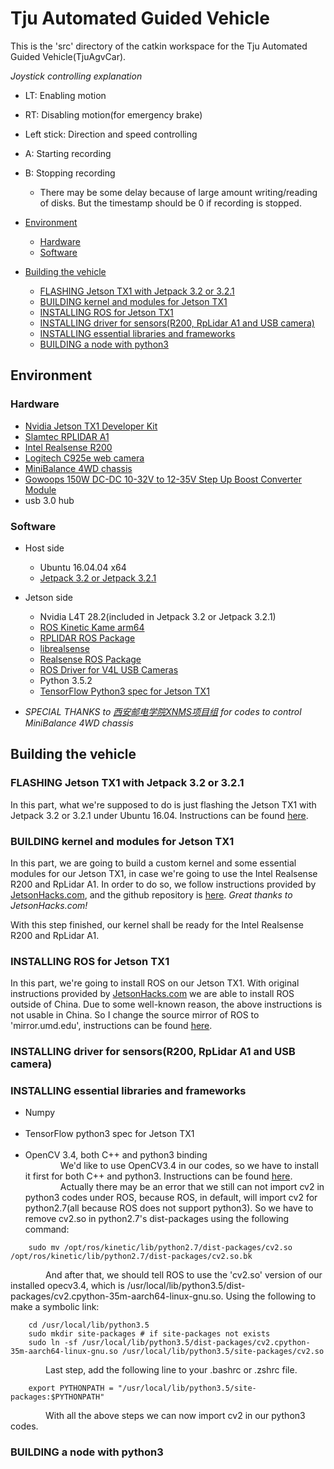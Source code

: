 # Tju Automated Guided Vehicle<!-- omit in toc -->

This is the 'src' directory of the catkin workspace for the Tju Automated Guided Vehicle(TjuAgvCar).

*Joystick controlling explanation*  
- LT: Enabling motion
- RT: Disabling motion(for emergency brake)
- Left stick: Direction and speed controlling
- A: Starting recording
- B: Stopping recording
    - There may be some delay because of large amount writing/reading of disks. But the timestamp should be 0 if recording is stopped.


- [Environment](#environment)
	- [Hardware](#hardware)
	- [Software](#software)
- [Building the vehicle](#building-the-vehicle)
	- [FLASHING Jetson TX1 with Jetpack 3.2 or 3.2.1](#flashing-jetson-tx1-with-jetpack-32-or-321)
	- [BUILDING kernel and modules for Jetson TX1](#building-kernel-and-modules-for-jetson-tx1)
	- [INSTALLING ROS for Jetson TX1](#installing-ros-for-jetson-tx1)
	- [INSTALLING driver for sensors(R200, RpLidar A1 and USB camera)](#installing-driver-for-sensorsr200-rplidar-a1-and-usb-camera)
	- [INSTALLING essential libraries and frameworks](#installing-essential-libraries-and-frameworks)
	- [BUILDING a node with python3](#building-a-node-with-python3)

## Environment

### Hardware
- [Nvidia Jetson TX1 Developer Kit](https://developer.nvidia.com/embedded/buy/jetson-tx1-devkit)
- [Slamtec RPLIDAR A1](http://www.slamtec.com/en/Lidar/A1)
- [Intel Realsense R200](https://software.intel.com/en-us/realsense/previous)
- [Logitech C925e web camera](https://www.logitech.com/en-us/product/c925e-webcam)
- [MiniBalance 4WD chassis](https://item.taobao.com/item.htm?spm=a1z10.5-c-s.w4002-15726392046.74.2a5133049HoKv4&id=549877260447)
- [Gowoops 150W DC-DC 10-32V to 12-35V Step Up Boost Converter Module](https://www.amazon.com/Gowoops-10-32V-Converter-Adjustable-Voltage/dp/B00J1X4XXM/ref=sr_1_5?ie=UTF8&qid=1534161677&sr=8-5&keywords=DC-DC+12-35)
- usb 3.0 hub

### Software
- Host side
	- Ubuntu 16.04.04 x64
	- [Jetpack 3.2 or Jetpack 3.2.1](https://developer.nvidia.com/embedded/jetpack-3_2_1)
- Jetson side
	- Nvidia L4T 28.2(included in Jetpack 3.2 or Jetpack 3.2.1)
	- [ROS Kinetic Kame arm64](http://wiki.ros.org/kinetic/Installation/Ubuntu)
	- [RPLIDAR ROS Package](https://github.com/robopeak/rplidar_ros)
	- [librealsense](https://github.com/jetsonhacks/installLibrealsenseTX1)
	- [Realsense ROS Package](https://github.com/tevenfeng/installRealSenseROSTX1)
	- [ROS Driver for V4L USB Cameras](https://github.com/ros-drivers/usb_cam)
	- Python 3.5.2
	- [TensorFlow Python3 spec for Jetson TX1](https://github.com/jetsonhacks/installTensorFlowJetsonTX)

- *SPECIAL THANKS to [西安邮电学院XNMS项目组](https://blog.csdn.net/tigerjb) for codes to control MiniBalance 4WD chassis*

## Building the vehicle

### FLASHING Jetson TX1 with Jetpack 3.2 or 3.2.1
In this part, what we're supposed to do is just flashing the Jetson TX1 with Jetpack 3.2 or 3.2.1 under Ubuntu 16.04. Instructions can be found [here](https://developer.download.nvidia.com/embedded/L4T/r28_Release_v2.0/GA/Docs/Jetson_TX1_and_TX2_Developer_Kits_User_Guide.pdf?pca2GDAXIzHkB_ckFujostmR_RYpt36NkYdoCFI9_ecvNhviL94o83LINGmit_IEDtLvE9pgD_l_CVjjIH8NeiMgInlOfUpk2_y-_HNk7aCKqYYQtQMLLiEk5rl3rO-xI2ifhKfHb_ntYKH_HCcZwP8wRptLOrG_0i7WbT3lUw00swhCL7T2DmUtTnle8spyzs656Fw).  

### BUILDING kernel and modules for Jetson TX1
In this part, we are going to build a custom kernel and some essential modules for our Jetson TX1, in case we're going to use the Intel Realsense R200 and RpLidar A1. In order to do so, we follow instructions provided by [JetsonHacks.com](https://www.jetsonhacks.com/2018/04/21/build-kernel-and-modules-nvidia-jetson-tx1/), and the github repository is [here](https://github.com/jetsonhacks/buildJetsonTX1Kernel). *Great thanks to JetsonHacks.com!*

With this step finished, our kernel shall be ready for the Intel Realsense R200 and RpLidar A1.

### INSTALLING ROS for Jetson TX1
In this part, we're going to install ROS on our Jetson TX1. With original instructions provided by [JetsonHacks.com](https://github.com/jetsonhacks/installROSTX1) we are able to install ROS outside of China. Due to some well-known reason, the above instructions is not usable in China. So I change the source mirror of ROS to 'mirror.umd.edu', instructions can be found [here](https://github.com/tevenfeng/installROSTX1).

### INSTALLING driver for sensors(R200, RpLidar A1 and USB camera)


### INSTALLING essential libraries and frameworks
- Numpy  
&emsp;&emsp;&emsp;&emsp;
- TensorFlow python3 spec for Jetson TX1  
&emsp;&emsp;&emsp;&emsp;
- OpenCV 3.4, both C++ and python3 binding  
&emsp;&emsp;&emsp;&emsp;We'd like to use OpenCV3.4 in our codes, so we have to install it first for both C++ and python3. Instructions can be found [here](https://github.com/jetsonhacks/buildOpenCVTX1).  
&emsp;&emsp;&emsp;&emsp;Actually there may be an error that we still can not import cv2 in python3 codes under ROS, because ROS, in default, will import cv2 for python2.7(all because ROS does not support python3). So we have to remove cv2.so in python2.7's dist-packages using the following command:
```
	sudo mv /opt/ros/kinetic/lib/python2.7/dist-packages/cv2.so /opt/ros/kinetic/lib/python2.7/dist-packages/cv2.so.bk
```
&emsp;&emsp;&emsp;&emsp;And after that, we should tell ROS to use the 'cv2.so' version of our installed opecv3.4, which is /usr/local/lib/python3.5/dist-packages/cv2.cpython-35m-aarch64-linux-gnu.so. Using the following to make a symbolic link:
```
	cd /usr/local/lib/python3.5
	sudo mkdir site-packages # if site-packages not exists
	sudo ln -sf /usr/local/lib/python3.5/dist-packages/cv2.cpython-35m-aarch64-linux-gnu.so /usr/local/lib/python3.5/site-packages/cv2.so
```
&emsp;&emsp;&emsp;&emsp;Last step, add the following line to your .bashrc or .zshrc file.
```
	export PYTHONPATH = "/usr/local/lib/python3.5/site-packages:$PYTHONPATH"
```
&emsp;&emsp;&emsp;&emsp;With all the above steps we can now import cv2 in our python3 codes.
### BUILDING a node with python3